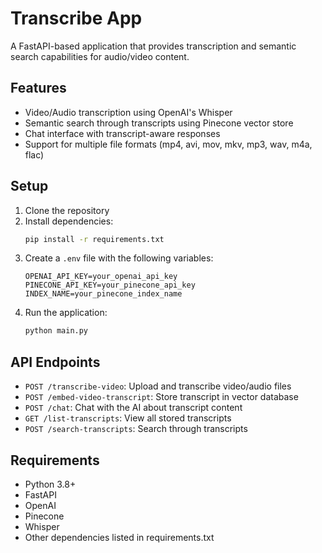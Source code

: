 # Transcribe App

A FastAPI-based application that provides transcription and semantic search capabilities for audio/video content.

## Features

- Video/Audio transcription using OpenAI's Whisper
- Semantic search through transcripts using Pinecone vector store
- Chat interface with transcript-aware responses
- Support for multiple file formats (mp4, avi, mov, mkv, mp3, wav, m4a, flac)

## Setup

1. Clone the repository
2. Install dependencies:
   ```bash
   pip install -r requirements.txt
   ```
3. Create a `.env` file with the following variables:
   ```
   OPENAI_API_KEY=your_openai_api_key
   PINECONE_API_KEY=your_pinecone_api_key
   INDEX_NAME=your_pinecone_index_name
   ```
4. Run the application:
   ```bash
   python main.py
   ```

## API Endpoints

- `POST /transcribe-video`: Upload and transcribe video/audio files
- `POST /embed-video-transcript`: Store transcript in vector database
- `POST /chat`: Chat with the AI about transcript content
- `GET /list-transcripts`: View all stored transcripts
- `POST /search-transcripts`: Search through transcripts

## Requirements

- Python 3.8+
- FastAPI
- OpenAI
- Pinecone
- Whisper
- Other dependencies listed in requirements.txt 